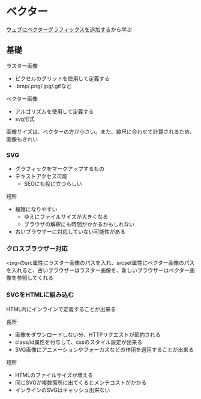 # ベクター

[ウェブにベクターグラフィックスを追加する](https://developer.mozilla.org/ja/docs/Learn/HTML/Multimedia_and_embedding/Adding_vector_graphics_to_the_Web)から学ぶ

## 基礎

ラスター画像 
- ピクセルのグリッドを使用して定義する
- .bmp/.png/.jpg/.gifなど

ベクター画像
- アルゴリズムを使用して定義する
- svg形式

画像サイズは、ベクターの方が小さい。また、縮尺に合わせて計算されるため、画像もきれい

### SVG

- グラフィックをマークアップするもの
- テキストアクセス可能
  - SEOにも役に立つらしい

短所
- 複雑になりやすい
  - ゆえにファイルサイズが大きくなる
  - ブラウザの解釈にも時間がかかるかもしれない
- 古いブラウザーに対応していない可能性がある

### クロスブラウザー対応

`<img>`のsrc属性にラスター画像のパスを入れ、srcset属性にベクター画像のパスを入れると、古いブラウザーはラスター画像を、新しいブラウザーはベクター画像を参照してくれる

### SVGをHTMLに組み込む

HTML内にインラインで定義することが出来る

長所
- 画像をダウンロードしない分、HTTPリクエストが節約される
- class/id属性を付与して、cssのスタイル設定が出来る
- SVG画像にアニメーションやフォーカスなどの作用を適用することが出来る

短所
- HTMLのファイルサイズが増える
- 同じSVGが複数箇所に出てくるとメンテコストがかかる
- インラインのSVGはキャッシュ出来ない
